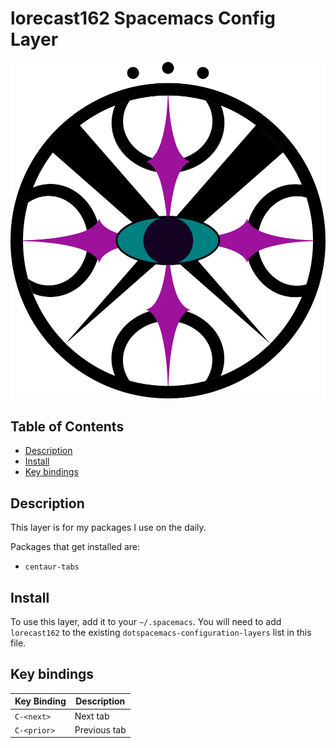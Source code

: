 # lorecast162 Spacemacs Config Layer

![Logo](img/logo.svg)

## Table of Contents
 + [Description](#Description)
 + [Install](#Install)
 + [Key bindings](#Key-Bindings)

## Description

This layer is for my packages I use on the daily.

Packages that get installed are:

+  `centaur-tabs`

## Install

To use this layer, add it to your `~/.spacemacs`. You will need to add `lorecast162` to the existing `dotspacemacs-configuration-layers` list in this file.

## Key bindings

| Key Binding | Description |
| ----------- | ----------- |
| `C-<next>`  | Next tab    |
| `C-<prior>` | Previous tab |
